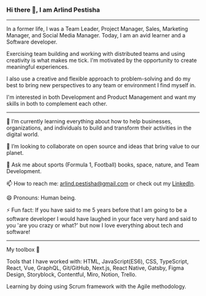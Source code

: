 ### Hi there 👋, I am Arlind Pestisha

---

<!--
**ArlindPestisha/ArlindPestisha** is a ✨ _special_ ✨ repository because its `README.md` (this file) appears on your GitHub profile. -->

In a former life, I was a Team Leader, Project Manager, Sales, Marketing Manager, and Social Media
Manager. Today, I am an avid learner and a Software developer.


Exercising team building and working with distributed teams and using creativity is what makes me tick. I'm motivated by the opportunity to create meaningful experiences.

I also use a creative and flexible approach to problem-solving and do my best to bring new perspectives to any team or environment I find myself in.

I'm interested in both Development and Product Management and want my skills in both to complement each other.

---

🌱 I’m currently learning everything about how to help businesses, organizations, and individuals to build and transform their activities in the digital world.

👯 I’m looking to collaborate on open source and ideas that bring value to our planet.

💬 Ask me about sports (Formula 1, Football) books, space, nature, and Team Development.

📫 How to reach me: arlind.pestisha@gmail.com or check out my [LinkedIn](https://www.linkedin.com/in/arlind-pestisha-83944b147/).

😄 Pronouns: Human being.

⚡ Fun fact: If you have said to me 5 years before that I am going to be a software developer I would have laughed in your face very hard and said to you 'are you crazy or what?' but now I love everything about tech and software!

---

My toolbox 🧰

Tools that I have worked with: HTML, JavaScript(ES6), CSS, TypeScript, React, Vue, GraphQL, Git/GitHub, Next.js, React Native, Gatsby, Figma Design, Storyblock, Contentful, Miro, Notion, Trello.

Learning by doing using Scrum framework with the Agile methodology.

